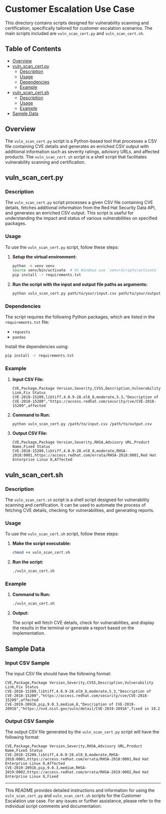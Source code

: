 # Customer Escalation Use Case

This directory contains scripts designed for vulnerability scanning and certification, specifically tailored for customer escalation scenarios. The main scripts included are `vuln_scan_cert.py` and `vuln_scan_cert.sh`.

## Table of Contents
- [Overview](#overview)
- [vuln_scan_cert.py](#vuln_scan_certpy)
  - [Description](#description)
  - [Usage](#usage)
  - [Dependencies](#dependencies)
  - [Example](#example)
- [vuln_scan_cert.sh](#vuln_scan_certsh)
  - [Description](#description)
  - [Usage](#usage)
  - [Example](#example)
- [Sample Data](#sample-data)

## Overview

The `vuln_scan_cert.py` script is a Python-based tool that processes a CSV file containing CVE details and generates an enriched CSV output with additional information such as severity ratings, advisory URLs, and affected products. The `vuln_scan_cert.sh` script is a shell script that facilitates vulnerability scanning and certification.

## vuln_scan_cert.py

### Description

The `vuln_scan_cert.py` script processes a given CSV file containing CVE details, fetches additional information from the Red Hat Security Data API, and generates an enriched CSV output. This script is useful for understanding the impact and status of various vulnerabilities on specified packages.

### Usage

To use the `vuln_scan_cert.py` script, follow these steps:

1. **Setup the virtual environment:**

    ```sh
    python -m venv venv
    source venv/bin/activate  # On Windows use `venv\Scripts\activate`
    pip install -r requirements.txt
    ```

2. **Run the script with the input and output file paths as arguments:**

    ```sh
    python vuln_scan_cert.py path/to/your/input.csv path/to/your/output.csv
    ```

### Dependencies

The script requires the following Python packages, which are listed in the `requirements.txt` file:

- `requests`
- `pandas`

Install the dependencies using:

```sh
pip install -r requirements.txt
```

### Example

1. **Input CSV File:**

    ```
    CVE,Package,Package Version,Severity,CVSS,Description,Vulnerability Link,Fix Status
    CVE-2018-15209,libtiff,4.0.9-28.el8_8,moderate,5.3,"Description of CVE-2018-15209","https://access.redhat.com/security/cve/CVE-2018-15209",affected
    ```

2. **Command to Run:**

    ```sh
    python vuln_scan_cert.py /path/to/input.csv /path/to/output.csv
    ```

3. **Output CSV File:**

    ```
    CVE,Package,Package Version,Severity,RHSA,Advisory URL,Product Name,Fixed Status
    CVE-2018-15209,libtiff,4.0.9-28.el8_8,moderate,RHSA-2018:0001,https://access.redhat.com/errata/RHSA-2018:0001,Red Hat Enterprise Linux 8,Affected
    ```

## vuln_scan_cert.sh

### Description

The `vuln_scan_cert.sh` script is a shell script designed for vulnerability scanning and certification. It can be used to automate the process of fetching CVE details, checking for vulnerabilities, and generating reports.

### Usage

To use the `vuln_scan_cert.sh` script, follow these steps:

1. **Make the script executable:**

    ```sh
    chmod +x vuln_scan_cert.sh
    ```

2. **Run the script:**

    ```sh
    ./vuln_scan_cert.sh
    ```

### Example

1. **Command to Run:**

    ```sh
    ./vuln_scan_cert.sh
    ```

2. **Output:**

    The script will fetch CVE details, check for vulnerabilities, and display the results in the terminal or generate a report based on the implementation.

## Sample Data

### Input CSV Sample

The input CSV file should have the following format:

```csv
CVE,Package,Package Version,Severity,CVSS,Description,Vulnerability Link,Fix Status
CVE-2018-15209,libtiff,4.0.9-28.el8_8,moderate,5.3,"Description of CVE-2018-15209","https://access.redhat.com/security/cve/CVE-2018-15209",affected
CVE-2019-20916,pip,9.0.3,medium,8,"Description of CVE-2019-20916","https://nvd.nist.gov/vuln/detail/CVE-2019-20916",fixed in 19.2
```

### Output CSV Sample

The output CSV file generated by the `vuln_scan_cert.py` script will have the following format:

```csv
CVE,Package,Package Version,Severity,RHSA,Advisory URL,Product Name,Fixed Status
CVE-2018-15209,libtiff,4.0.9-28.el8_8,moderate,RHSA-2018:0001,https://access.redhat.com/errata/RHSA-2018:0001,Red Hat Enterprise Linux 8,Affected
CVE-2019-20916,pip,9.0.3,medium,RHSA-2019:0002,https://access.redhat.com/errata/RHSA-2019:0002,Red Hat Enterprise Linux 8,Fixed
```

---

This README provides detailed instructions and information for using the `vuln_scan_cert.py` and `vuln_scan_cert.sh` scripts for the Customer Escalation use case. For any issues or further assistance, please refer to the individual script comments and documentation.
